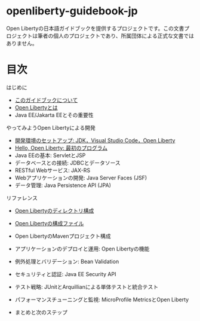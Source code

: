 # openliberty-guidebook-jp
Open Libertyの日本語ガイドブックを提供するプロジェクトです。この文書プロジェクトは筆者の個人のプロジェクトであり、所属団体による正式な文書ではありません。

# 目次

はじめに

- [このガイドブックについて](docs/preface.md)
- [Open Libertyとは](docs/aboutliberty.md)
- Java EE/Jakarta EEとその重要性

やってみようOpen Libertyによる開発

- [開発環境のセットアップ: JDK，Visual Studio Code，Open Liberty](docs/setup.md)
- [Hello, Open Liberty: 最初のプログラム](docs/firststep.md)
- Java EEの基本: ServletとJSP
- データベースとの接続: JDBCとデータソース
- RESTful Webサービス: JAX-RS
- Webアプリケーションの開発: Java Server Faces (JSF)
- データ管理: Java Persistence API (JPA)

リファレンス

- [Open Libertyのディレクトリ構成](docs/dir.md)
- [Open Libertyの構成ファイル](docs/config.md)
- Open LibertyのMavenプロジェクト構成
- アプリケーションのデプロイと運用: Open Libertyの機能

- 例外処理とバリデーション: Bean Validation
- セキュリティと認証: Java EE Security API
- テスト戦略: JUnitとArquillianによる単体テストと統合テスト
- パフォーマンスチューニングと監視: MicroProfile MetricsとOpen Liberty
- まとめと次のステップ

